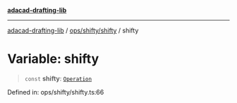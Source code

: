 [**adacad-drafting-lib**](../../../../README.md)

***

[adacad-drafting-lib](../../../../modules.md) / [ops/shifty/shifty](../README.md) / shifty

# Variable: shifty

> `const` **shifty**: [`Operation`](../../../../objects/datatypes/type-aliases/Operation.md)

Defined in: ops/shifty/shifty.ts:66
